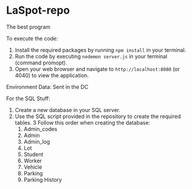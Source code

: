 # LaSpot-repo
 The best program

 
To execute the code:
1. Install the required packages by running `npm install` in your terminal.
2. Run the code by executing `nodemon server.js` in your terminal (command promopt).
3. Open your web browser and navigate to `http://localhost:8080` (or 4040) to view the application.

Environment Data:
Sent in the DC

For the SQL Stuff:
1. Create a new database in your SQL server.
2. Use the SQL script provided in the repository to create the required tables.
3 Follow this order when creating the database:
    1. Admin_codes
    2. Admin
    3. Admin_log
    4. Lot
    5. Student
    6. Worker
    7. Vehicle
    9. Parking
    10. Parking History




